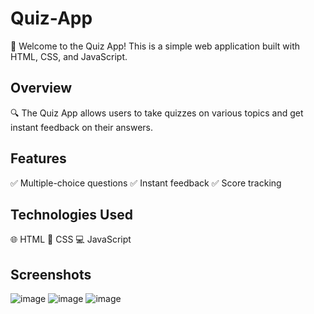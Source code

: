 # Quiz-App

🚀 Welcome to the Quiz App! This is a simple web application built with HTML, CSS, and JavaScript.

## Overview

🔍 The Quiz App allows users to take quizzes on various topics and get instant feedback on their answers.

## Features

✅ Multiple-choice questions
✅ Instant feedback
✅ Score tracking

## Technologies Used

🌐 HTML
🎨 CSS
💻 JavaScript

## Screenshots


![image](https://github.com/samiksha1503/Quiz-App/assets/131444629/9a327a7d-a0e0-4c5c-b149-4944eeace328)
![image](https://github.com/samiksha1503/Quiz-App/assets/131444629/e42723a1-a734-42fe-8e9b-60ac46a88b17)
![image](https://github.com/samiksha1503/Quiz-App/assets/131444629/f03e59cf-3183-4de0-9194-462ebb18f0cf)


